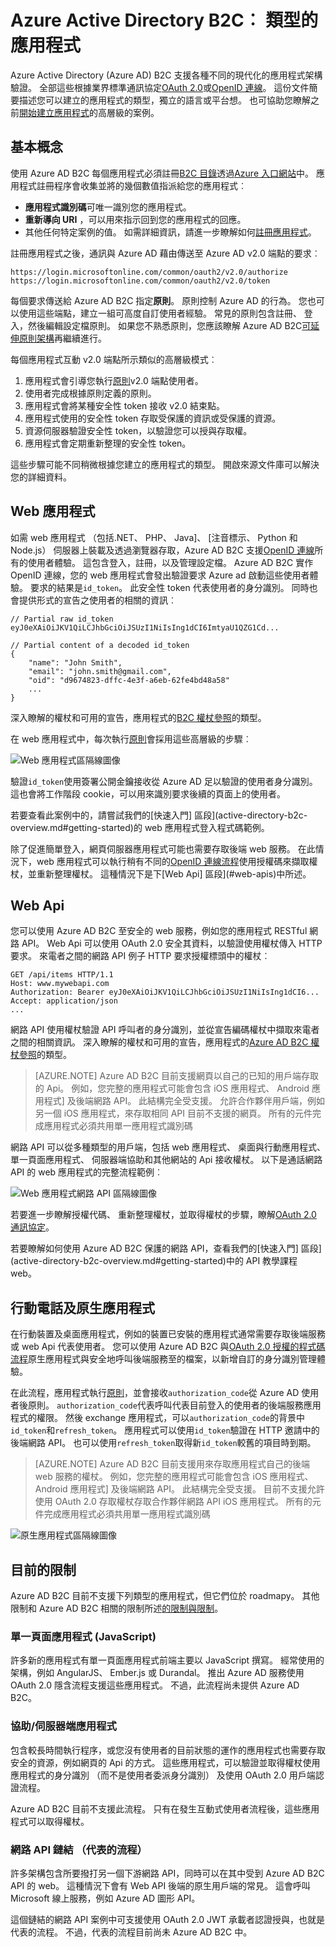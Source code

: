 <properties
    pageTitle="Azure AD B2C |Microsoft Azure"
    description="您可以在 Azure Active Directory B2C 中建立的應用程式類型。"
    services="active-directory-b2c"
    documentationCenter=""
    authors="dstrockis"
    manager="mbaldwin"
    editor=""/>

<tags
    ms.service="active-directory-b2c"
    ms.workload="identity"
    ms.tgt_pltfrm="na"
    ms.devlang="na"
    ms.topic="hero-article"
    ms.date="07/22/2016"
    ms.author="dastrock"/>

# <a name="azure-active-directory-b2c-types-of-applications"></a>Azure Active Directory B2C︰ 類型的應用程式

Azure Active Directory (Azure AD) B2C 支援各種不同的現代化的應用程式架構驗證。 全部這些根據業界標準通訊協定[OAuth 2.0](active-directory-b2c-reference-protocols.md)或[OpenID 連線](active-directory-b2c-reference-protocols.md)。 這份文件簡要描述您可以建立的應用程式的類型，獨立的語言或平台想。 也可協助您瞭解之前[開始建立應用程式](active-directory-b2c-overview.md#getting-started)的高層級的案例。

## <a name="the-basics"></a>基本概念
使用 Azure AD B2C 每個應用程式必須註冊[B2C 目錄](active-directory-b2c-get-started.md)透過[Azure 入口網站](https://portal.azure.com/)中。 應用程式註冊程序會收集並將的幾個數值指派給您的應用程式︰

- **應用程式識別碼**可唯一識別您的應用程式。
- **重新導向 URI** ，可以用來指示回到您的應用程式的回應。
- 其他任何特定案例的值。 如需詳細資訊，請進一步瞭解如何[註冊應用程式](active-directory-b2c-app-registration.md)。

註冊應用程式之後，通訊與 Azure AD 藉由傳送至 Azure AD v2.0 端點的要求︰

```
https://login.microsoftonline.com/common/oauth2/v2.0/authorize
https://login.microsoftonline.com/common/oauth2/v2.0/token
```

每個要求傳送給 Azure AD B2C 指定**原則**。 原則控制 Azure AD 的行為。 您也可以使用這些端點，建立一組可高度自訂使用者經驗。 常見的原則包含註冊、 登入，然後編輯設定檔原則。 如果您不熟悉原則，您應該瞭解 Azure AD B2C[可延伸原則架構](active-directory-b2c-reference-policies.md)再繼續進行。

每個應用程式互動 v2.0 端點所示類似的高層級模式︰

1. 應用程式會引導您執行[原則](active-directory-b2c-reference-policies.md)v2.0 端點使用者。
2. 使用者完成根據原則定義的原則。
4. 應用程式會將某種安全性 token 接收 v2.0 結束點。
5. 應用程式使用的安全性 token 存取受保護的資訊或受保護的資源。
6. 資源伺服器驗證安全性 token，以驗證您可以授與存取權。
7. 應用程式會定期重新整理的安全性 token。

<!-- TODO: Need a page for libraries to link to -->
這些步驟可能不同稍微根據您建立的應用程式的類型。 開啟來源文件庫可以解決您的詳細資料。

## <a name="web-apps"></a>Web 應用程式
如需 web 應用程式 （包括.NET、 PHP、 Java]、 [注音標示、 Python 和 Node.js） 伺服器上裝載及透過瀏覽器存取，Azure AD B2C 支援[OpenID 連線](active-directory-b2c-reference-protocols.md)所有的使用者體驗。 這包含登入，註冊，以及管理設定檔。 Azure AD B2C 實作 OpenID 連線，您的 web 應用程式會發出驗證要求 Azure ad 啟動這些使用者體驗。 要求的結果是`id_token`。 此安全性 token 代表使用者的身分識別。 同時也會提供形式的宣告之使用者的相關的資訊︰

```
// Partial raw id_token
eyJ0eXAiOiJKV1QiLCJhbGciOiJSUzI1NiIsIng1dCI6ImtyaU1QZG1Cd...

// Partial content of a decoded id_token
{
    "name": "John Smith",
    "email": "john.smith@gmail.com",
    "oid": "d9674823-dffc-4e3f-a6eb-62fe4bd48a58"
    ...
}
```

深入瞭解的權杖和可用的宣告，應用程式的[B2C 權杖參照](active-directory-b2c-reference-tokens.md)的類型。

在 web 應用程式中，每次執行[原則](active-directory-b2c-reference-policies.md)會採用這些高層級的步驟︰

![Web 應用程式區隔線圖像](./media/active-directory-b2c-apps/webapp.png)

驗證`id_token`使用簽署公開金鑰接收從 Azure AD 足以驗證的使用者身分識別。 這也會將工作階段 cookie，可以用來識別要求後續的頁面上的使用者。

若要查看此案例中的，請嘗試我們的[快速入門] 區段](active-directory-b2c-overview.md#getting-started)的 web 應用程式登入程式碼範例。

除了促進簡單登入，網頁伺服器應用程式可能也需要存取後端 web 服務。 在此情況下，web 應用程式可以執行稍有不同的[OpenID 連線流程](active-directory-b2c-reference-oidc.md)使用授權碼來擷取權杖，並重新整理權杖。 這種情況下是下[Web Api] 區段](#web-apis)中所述。

<!--, and in our [WebApp-WebAPI Getting started topic](active-directory-b2c-devquickstarts-web-api-dotnet.md).-->

## <a name="web-apis"></a>Web Api
您可以使用 Azure AD B2C 至安全的 web 服務，例如您的應用程式 RESTful 網路 API。 Web Api 可以使用 OAuth 2.0 安全其資料，以驗證使用權杖傳入 HTTP 要求。 來電者之間的網路 API 例子 HTTP 要求授權標頭中的權杖︰

```
GET /api/items HTTP/1.1
Host: www.mywebapi.com
Authorization: Bearer eyJ0eXAiOiJKV1QiLCJhbGciOiJSUzI1NiIsIng1dCI6...
Accept: application/json
...
```

網路 API 使用權杖驗證 API 呼叫者的身分識別，並從宣告編碼權杖中擷取來電者之間的相關資訊。 深入瞭解的權杖和可用的宣告，應用程式的[Azure AD B2C 權杖參照](active-directory-b2c-reference-tokens.md)的類型。

> [AZURE.NOTE]
    Azure AD B2C 目前支援網頁以自己的已知的用戶端存取的 Api。 例如，您完整的應用程式可能會包含 iOS 應用程式、 Android 應用程式] 及後端網路 API。 此結構完全受支援。 允許合作夥伴用戶端，例如另一個 iOS 應用程式，來存取相同 API 目前不支援的網頁。 所有的元件完成應用程式必須共用單一應用程式識別碼

網路 API 可以從多種類型的用戶端，包括 web 應用程式、 桌面與行動應用程式、 單一頁面應用程式、 伺服器端協助和其他網站的 Api 接收權杖。 以下是通話網路 API 的 web 應用程式的完整流程範例︰

![Web 應用程式網路 API 區隔線圖像](./media/active-directory-b2c-apps/webapi.png)

若要進一步瞭解授權代碼、 重新整理權杖，並取得權杖的步驟，瞭解[OAuth 2.0 通訊協定](active-directory-b2c-reference-oauth-code.md)。

若要瞭解如何使用 Azure AD B2C 保護的網路 API，查看我們的[快速入門] 區段](active-directory-b2c-overview.md#getting-started)中的 API 教學課程 web。

## <a name="mobile-and-native-apps"></a>行動電話及原生應用程式
在行動裝置及桌面應用程式，例如的裝置已安裝的應用程式通常需要存取後端服務或 web Api 代表使用者。 您可以使用 Azure AD B2C 與[OAuth 2.0 授權的程式碼流程](active-directory-b2c-reference-oauth-code.md)原生應用程式與安全地呼叫後端服務至的檔案，以新增自訂的身分識別管理體驗。  

在此流程，應用程式執行[原則](active-directory-b2c-reference-policies.md)，並會接收`authorization_code`從 Azure AD 使用者後原則。 `authorization_code`代表呼叫代表目前登入的使用者的後端服務應用程式的權限。 然後 exchange 應用程式，可以`authorization_code`的背景中`id_token`和`refresh_token`。  應用程式可以使用`id_token`驗證在 HTTP 邀請中的後端網路 API。 也可以使用`refresh_token`取得新`id_token`較舊的項目時到期。

> [AZURE.NOTE]
    Azure AD B2C 目前支援用來存取應用程式自己的後端 web 服務的權杖。 例如，您完整的應用程式可能會包含 iOS 應用程式、 Android 應用程式] 及後端網路 API。 此結構完全受支援。 目前不支援允許使用 OAuth 2.0 存取權杖存取合作夥伴網路 API iOS 應用程式。 所有的元件完成應用程式必須共用單一應用程式識別碼

![原生應用程式區隔線圖像](./media/active-directory-b2c-apps/native.png)

## <a name="current-limitations"></a>目前的限制
Azure AD B2C 目前不支援下列類型的應用程式，但它們位於 roadmapy。 其他限制和 Azure AD B2C 相關的限制所述[的限制與限制](active-directory-b2c-limitations.md)。

### <a name="single-page-apps-javascript"></a>單一頁面應用程式 (JavaScript)
許多新的應用程式有單一頁面應用程式前端主要以 JavaScript 撰寫。 經常使用的架構，例如 AngularJS、 Ember.js 或 Durandal。 推出 Azure AD 服務使用 OAuth 2.0 隱含流程支援這些應用程式。 不過，此流程尚未提供 Azure AD B2C。

### <a name="daemonsserver-side-apps"></a>協助/伺服器端應用程式
包含較長時間執行程序，或您沒有使用者的目前狀態的運作的應用程式也需要存取安全的資源，例如網頁的 Api 的方式。 這些應用程式，可以驗證並取得權杖使用應用程式的身分識別 （而不是使用者委派身分識別） 及使用 OAuth 2.0 用戶端認證流程。

Azure AD B2C 目前不支援此流程。 只有在發生互動式使用者流程後，這些應用程式可以取得權杖。

### <a name="web-api-chains-on-behalf-of-flow"></a>網路 API 鏈結 （代表的流程）
許多架構包含所要撥打另一個下游網路 API，同時可以在其中受到 Azure AD B2C API 的 web。 這種情況下會有 Web API 後端的原生用戶端的常見。 這會呼叫 Microsoft 線上服務，例如 Azure AD 圖形 API。

這個鏈結的網路 API 案例中可支援使用 OAuth 2.0 JWT 承載者認證授與，也就是代表的流程。  不過，代表的流程目前尚未 Azure AD B2C 中。
